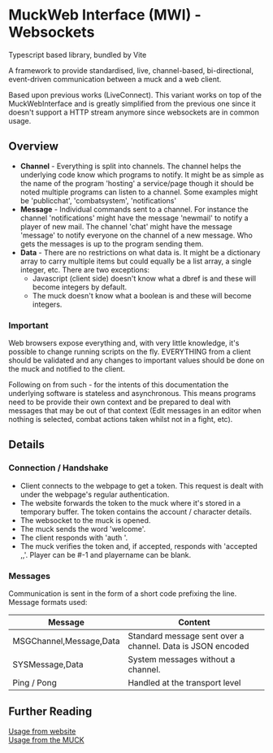 # MuckWeb Interface (MWI) - Websockets
Typescript based library, bundled by Vite

A framework to provide standardised, live, channel-based, bi-directional, event-driven communication between a muck and a web client.

Based upon previous works (LiveConnect). This variant works on top of the MuckWebInterface and is greatly simplified from the previous one since it doesn't support a HTTP stream anymore since websockets are in common usage.



## Overview
* **Channel** - Everything is split into channels. The channel helps the underlying code know which programs to notify. It might be as simple as the name of the program 'hosting' a service/page though it should be noted multiple programs can listen to a channel. Some examples might be 'publicchat', 'combatsystem', 'notifications'
* **Message** - Individual commands sent to a channel. For instance the channel 'notifications' might have the message 'newmail' to notify a player of new mail. The channel 'chat' might have the message 'message' to notify everyone on the channel of a new message. Who gets the messages is up to the program sending them.
* **Data** - There are no restrictions on what data is. It might be a dictionary array to carry multiple items but could equally be a list array, a single integer, etc. There are two exceptions:
  * Javascript (client side) doesn't know what a dbref is and these will become integers by default.
  * The muck doesn't know what a boolean is and these will become integers.

### Important
Web browsers expose everything and, with very little knowledge, it's possible to change running scripts on the fly. EVERYTHING from a client should be validated and any changes to important values should be done on the muck and notified to the client.

Following on from such - for the intents of this documentation the underlying software is stateless and asynchronous. This means programs need to be provide their own context and be prepared to deal with messages that may be out of that context (Edit messages in an editor when nothing is selected, combat actions taken whilst not in a fight, etc).

## Details

### Connection / Handshake
* Client connects to the webpage to get a token. This request is dealt with under the webpage's regular authentication.
* The website forwards the token to the muck where it's stored in a temporary buffer. The token contains the account / character details.
* The websocket to the muck is opened.
* The muck sends the word 'welcome'.
* The client responds with 'auth <token> <page being requested for>'.
* The muck verifies the token and, if accepted, responds with 'accepted <descr>,<playerDbref>,<playerName>'. Player can be #-1 and playername can be blank.

### Messages
Communication is sent in the form of a short code prefixing the line. Message formats used:

|Message|Content|
|-------|-------|
| MSGChannel,Message,Data|Standard message sent over a channel. Data is JSON encoded |
| SYSMessage,Data|System messages without a channel. |
| Ping / Pong|Handled at the transport level |

## Further Reading
  
[Usage from website](usage_web.md)  
[Usage from the MUCK](usage_muck.md)
